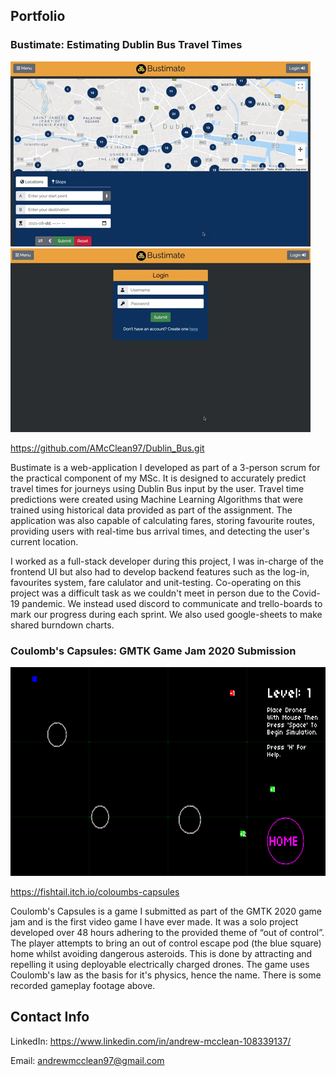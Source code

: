 ## Portfolio

### Bustimate: Estimating Dublin Bus Travel Times

![Bustimate: Route Planner](./docs/images/Bus1.gif) ![Bustimate: Login/Favourites](./docs/images/Bus2.gif)

https://github.com/AMcClean97/Dublin_Bus.git

Bustimate is a web-application I developed as part of a 3-person scrum for the practical component of my MSc. It is designed to accurately predict travel times for journeys using Dublin Bus input by the user. Travel time predictions were created using Machine Learning Algorithms that were trained using historical data provided as part of the assignment. The application was also capable of calculating fares, storing favourite routes, providing users with real-time bus arrival times, and detecting the user's current location.

I worked as a full-stack developer during this project, I was in-charge of the frontend UI but also had to develop backend features such as the log-in, favourites system, fare calulator and unit-testing. Co-operating on this project was a difficult task as we couldn't meet in person due to the Covid-19 pandemic. We instead used discord to communicate and trello-boards to mark our progress during each sprint. We also used google-sheets to make shared burndown charts.

### Coulomb's Capsules: GMTK Game Jam 2020 Submission

<div align="center">
  <img src="./docs/images/CoulombImage.png" alt="Coulomb's Capsules" title="Coulomb's Capsules" width="640" height="334"/>
</div>

https://fishtail.itch.io/coloumbs-capsules

Coulomb's Capsules is a game I submitted as part of the GMTK 2020 game jam and is the first video game I have ever made. It was a solo project developed over 48 hours adhering to the provided theme of “out of control”. The player attempts to bring an out of control escape pod (the blue square) home whilst avoiding dangerous asteroids. This is done by attracting and repelling it using deployable electrically charged drones. The game uses Coulomb's law as the basis for it's physics, hence the name. There is some recorded gameplay footage above.

## Contact Info

LinkedIn: https://www.linkedin.com/in/andrew-mcclean-108339137/

Email: andrewmcclean97@gmail.com
